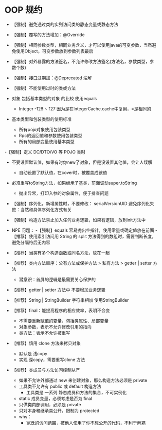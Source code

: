 # OOP 规约
- 【强制】避免通过类的实列访问类的静态变量或静态方法
- 【强制】覆写的方法增加：@Override    
- 【强制】相同参数类型，相同业务含义，才可以使用java的可变参数，当然避免使用Object，可变参数放到参数列表最后
- 【强制】对外暴露的方法签名，不允许修改方法签名(方法名，参数类型，参数个数)
- 【强制】接口过期加：@Deprecated 注解
- 【强制】不能使用过时的类或方法

- 对象 包括基本类型的对象  的比较 使用equals
  - Integer -128 ~ 127 因为是在IntegerCache.cache中复用，=是相同的

- 基本类型和包装类型的使用标准
  - 所有pojo对象使用包装类型
  - Rpc的返回值和参数使用包装类型
  - 所有的局部变量使用基本类型

-【强制】定义 DO/DTO/VO 等 POJO 类时
  - 不要设置默认值，如果有时你new了对象，但是没设置其他值，会让人误解
    - 自动设置了默认值，在cover时，被覆盖成该值
  - 必须重写toString方法，如果继承了基类，前面调动super.toString
    - 抛出异常，打印入参的对象属性，便于排查问题

- 【强制】序列化，新增属性时，不要修改： serialVersionUID  避免序列化失败：当然和具体序列化方式有关

- 【强制】构造方法禁止加入任何业务逻辑，如果有逻辑，放到init方法中

- NPE 问题：
  -【强制】equals 容易抛出空指针，使用常量或确定值放在前面
  -【推荐】使用索引访问用 String 的 split 方法得到的数组时，需要判断长度，避免分隔符后无内容

- 【推荐】当类有多个构造函数或同名方法，放在一起

- 【推荐】类内方法顺序：公有方法或保护方法 > 私有方法 > getter | setter 方法
  - 潜意识：首屏的逻辑是最需要关心保护的

- 【推荐】getter | setter 方法中 不要增加业务逻辑

- 【推荐】String | StringBuilder  字符串相加 使用StringBuilder

- 【推荐】final：能提高程序的相应效率，表明不会变   
  - 不需要重新赋值的变量，包括类属性、局部变量
  - 对象参数，表示不允许修改引用的指向
  - 类方法：表示不允许被重写

- 【推荐】慎用 clone 方法来拷贝对象
  - 默认是 浅copy
  - 实现 深copy，需要重写clone 方法

- 【推荐】类成员与方法访问控制从严
  - 如果不允许外部通过 new 来创建对象，那么构造方法必须是 private
  - 工具类不允许有 public 或 default 构造方法
    - 工具类是 一系列 静态成员和方法的集合，不可实例化
  - static 成员变量，必须考虑是否为 final
  - 只供类内部调用，必须是 private
  - 只对本身和继承类公开，限制为 protected
  - why：
    - 宽泛的访问范围，被他人使用了你不想公开的代码，不利于解耦
